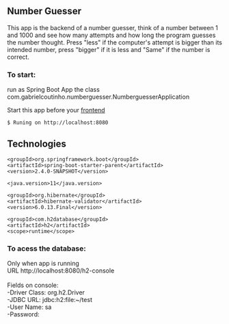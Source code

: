## Number Guesser
This app is the backend of a number guesser, think of a number between 1 and 1000 and see how many attempts and how long the program guesses the number thought. Press "less" if the computer's attempt is bigger than its intended number, press "bigger" if it is less and "Same" if the number is correct.

### To start:

run as Spring Boot App the class com.gabrielcoutinho.numberguesser.NumberguesserApplication

Start this app before your [frontend](https://github.com/gabriel-coutinho/NumberGuesserFrontend)

```shell
$ Runing on http://localhost:8080
```

## Technologies

```shell
<groupId>org.springframework.boot</groupId>
<artifactId>spring-boot-starter-parent</artifactId>
<version>2.4.0-SNAPSHOT</version>
```
```shell
<java.version>11</java.version>
```
```shell
<groupId>org.hibernate</groupId>
<artifactId>hibernate-validator</artifactId>
<version>6.0.13.Final</version>
```
```shell
<groupId>com.h2database</groupId>
<artifactId>h2</artifactId>
<scope>runtime</scope>
```

### To acess the database:

Only when app is running <br />
URL http://localhost:8080/h2-console <br /> <br />
Fields on console: <br />
-Driver Class: org.h2.Driver <br />
-JDBC URL:	jdbc:h2:file:~/test <br />
-User Name: sa <br />
-Password:


